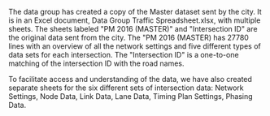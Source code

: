 The data group has created a copy of the Master dataset sent by the city. It is in an Excel document, Data Group Traffic Spreadsheet.xlsx,  with multiple sheets.  The sheets labeled "PM 2016 (MASTER)" and "Intersection ID" are the original data sent from the city. The "PM 2016 (MASTER) has 27780 lines with an overview of all the network settings and five different types of data sets for each intersection. The "Intersection ID" is a one-to-one matching of the intersection ID with the road names.

To facilitate access and understanding of the data, we have also created separate sheets for the six different sets of intersection data: Network Settings, Node Data, Link Data, Lane Data, Timing Plan Settings, Phasing Data.
